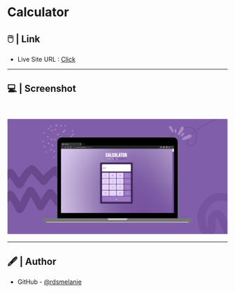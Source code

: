 # Calculator


## 🖱️ | Link

- Live Site URL : [Click](https://rdsmelanie.github.io/calculator)

---

## 💻 | Screenshot

<br>

![IMG](/assets/images/illustration.svg)

---

## 🖋️ | Author

- GitHub - [@rdsmelanie](https://github.com/rdsmelanie)

